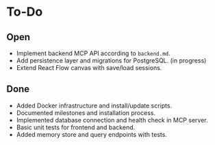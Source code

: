 # To-Do

## Open
- Implement backend MCP API according to `backend.md`.
- Add persistence layer and migrations for PostgreSQL. (in progress)
- Extend React Flow canvas with save/load sessions.

## Done
- Added Docker infrastructure and install/update scripts.
- Documented milestones and installation process.
- Implemented database connection and health check in MCP server.
- Basic unit tests for frontend and backend.
- Added memory store and query endpoints with tests.
